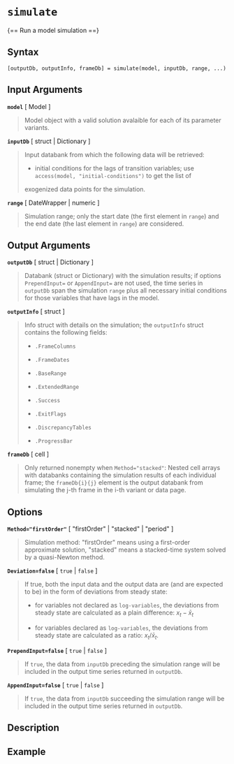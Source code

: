 # `simulate`

{== Run a model simulation ==}


## Syntax 

    [outputDb, outputInfo, frameDb] = simulate(model, inputDb, range, ...)


## Input Arguments 

__`model`__ [ Model ]
> 
> Model object with a valid solution avalaible for each of its parameter
> variants.
>

__`inputDb`__ [ struct | Dictionary ]
>
> Input databank from which the following data will be retrieved:
>
> * initial conditions for the lags of transition variables; use
>   `access(model, "initial-conditions")` to get the list of 
>
> exogenized data points for the simulation.
> 

__`range`__ [ DateWrapper | numeric ]
>
> Simulation range; only the start date (the first element in `range`) and
> the end date (the last element in `range`) are considered.
> 

## Output Arguments 


__`outputDb`__ [ struct | Dictionary ]
> 
> Databank (struct or Dictionary) with the simulation results; if options
> `PrependInput=` or `AppendInput=` are not used, the time series in
> `outputDb` span the simulation `range` plus all necessary initial
> conditions for those variables that have lags in the model.
> 

__`outputInfo`__ [ struct ]
> 
> Info struct with details on the simulation; the `outputInfo` struct
> contains the following fields:
> 
> * `.FrameColumns`
> 
> * `.FrameDates` 
> 
> * `.BaseRange` 
> 
> * `.ExtendedRange` 
> 
> * `.Success` 
> 
> * `.ExitFlags` 
> 
> * `.DiscrepancyTables` 
> 
> * `.ProgressBar` 
> 

__`frameDb`__ [ cell ]
> 
> Only returned nonempty when `Method="stacked"`: Nested cell arrays with
> databanks containing the simulation results of each individual frame; the
> `frameDb{i}{j}` element is the output databank from simulating the j-th
> frame in the i-th variant or data page.
> 

## Options 

__`Method="firstOrder"`__ [ "firstOrder" | "stacked" | "period" ]
> 
> Simulation method: "firstOrder" means using a first-order approximate
> solution, "stacked" means a stacked-time system solved by a
> quasi-Newton method.
> 

__`Deviation=false`__ [ `true` | `false` ]
> 
> If true, both the input data and the output data are (and are expected
> to be) in the form of deviations from steady state:
> 
> * for variables not declared as `log-variables`, the deviations from
> steady state are calculated as a plain difference: $x_t - \bar x_t$
> 
> * for variables declared as `log-variables`, the deviations from
> steady state are calculated as a ratio: $x_t / \bar x_t$.
> 

__`PrependInput=false`__ [ `true` | `false` ]
> 
> If `true`, the data from `inputDb` preceding the simulation range
> will be included in the output time series returned in `outputDb`.
> 

__`AppendInput=false`__ [ `true` | `false` ]
> 
> If `true`, the data from `inputDb` succeeding the simulation range
> will be included in the output time series returned in `outputDb`.
> 

## Description 


## Example 



